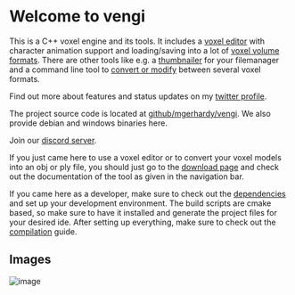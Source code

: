 # Welcome to vengi

This is a C++ voxel engine and its tools. It includes a [voxel editor](voxedit/Index.md) with character animation support
and loading/saving into a lot of [voxel volume formats](Formats.md). There are other tools like e.g. a [thumbnailer](thumbnailer/Index.md) for
your filemanager and a command line tool to [convert or modify](voxconvert/Index.md) between several voxel formats.

Find out more about features and status updates on my [twitter profile](https://twitter.com/MartinGerhardy).

The project source code is located at [github/mgerhardy/vengi](https://github.com/mgerhardy/vengi). We also
provide debian and windows binaries here.

Join our [discord server](https://discord.gg/AgjCPXy).

If you just came here to use a voxel editor or to convert your voxel models into an obj or ply file,
you should just go to the [download page](https://github.com/mgerhardy/vengi/releases) and check out
the documentation of the tool as given in the navigation bar.

If you came here as a developer, make sure to check out the [dependencies](Dependencies.md) and set up
your development environment. The build scripts are cmake based, so make sure to have it installed and
generate the project files for your desired ide. After setting up everything, make sure to check out
the [compilation](Compilation.md) guide.

## Images

![image](https://raw.githubusercontent.com/wiki/mgerhardy/vengi/images/voxedit-new-ui.png)
